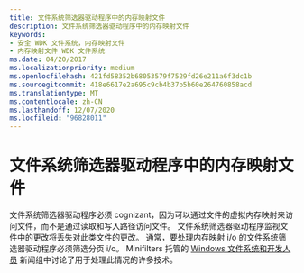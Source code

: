 ```yaml
---
title: 文件系统筛选器驱动程序中的内存映射文件
description: 文件系统筛选器驱动程序中的内存映射文件
keywords:
- 安全 WDK 文件系统，内存映射文件
- 内存映射文件 WDK 文件系统
ms.date: 04/20/2017
ms.localizationpriority: medium
ms.openlocfilehash: 421fd58352b68053579f7529fd26e211a6f3dc1b
ms.sourcegitcommit: 418e6617e2a695c9cb4b37b5b60e264760858acd
ms.translationtype: MT
ms.contentlocale: zh-CN
ms.lasthandoff: 12/07/2020
ms.locfileid: "96828011"
---
```

# <a name="memory-mapped-files-in-a-file-system-filter-driver"></a>文件系统筛选器驱动程序中的内存映射文件

文件系统筛选器驱动程序必须 cognizant，因为可以通过文件的虚拟内存映射来访问文件，而不是通过读取和写入路径访问文件。 文件系统筛选器驱动程序监视文件中的更改将丢失对此类文件的更改。 通常，要处理内存映射 i/o 的文件系统筛选器驱动程序必须筛选分页 i/o。 Minifilters 托管的 [Windows 文件系统和开发人员](https://community.osr.com/) 新闻组中讨论了用于处理此情况的许多技术。
